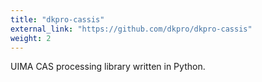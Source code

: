 ```yaml
---
title: "dkpro-cassis"
external_link: "https://github.com/dkpro/dkpro-cassis"
weight: 2
---
```


UIMA CAS processing library written in Python.